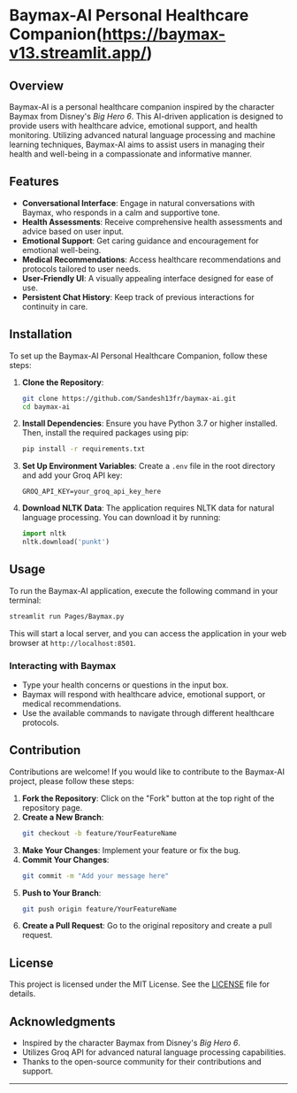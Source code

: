 
# Baymax-AI Personal Healthcare Companion(https://baymax-v13.streamlit.app/)

## Overview
Baymax-AI is a personal healthcare companion inspired by the character Baymax from Disney's *Big Hero 6*. This AI-driven application is designed to provide users with healthcare advice, emotional support, and health monitoring. Utilizing advanced natural language processing and machine learning techniques, Baymax-AI aims to assist users in managing their health and well-being in a compassionate and informative manner.

## Features
- **Conversational Interface**: Engage in natural conversations with Baymax, who responds in a calm and supportive tone.
- **Health Assessments**: Receive comprehensive health assessments and advice based on user input.
- **Emotional Support**: Get caring guidance and encouragement for emotional well-being.
- **Medical Recommendations**: Access healthcare recommendations and protocols tailored to user needs.
- **User-Friendly UI**: A visually appealing interface designed for ease of use.
- **Persistent Chat History**: Keep track of previous interactions for continuity in care.

## Installation
To set up the Baymax-AI Personal Healthcare Companion, follow these steps:

1. **Clone the Repository**:
   ```bash
   git clone https://github.com/Sandesh13fr/baymax-ai.git
   cd baymax-ai
   ```

2. **Install Dependencies**:
   Ensure you have Python 3.7 or higher installed. Then, install the required packages using pip:
   ```bash
   pip install -r requirements.txt
   ```

3. **Set Up Environment Variables**:
   Create a `.env` file in the root directory and add your Groq API key:
   ```plaintext
   GROQ_API_KEY=your_groq_api_key_here
   ```

4. **Download NLTK Data**:
   The application requires NLTK data for natural language processing. You can download it by running:
   ```python
   import nltk
   nltk.download('punkt')
   ```

## Usage
To run the Baymax-AI application, execute the following command in your terminal:
```bash
streamlit run Pages/Baymax.py
```
This will start a local server, and you can access the application in your web browser at `http://localhost:8501`.

### Interacting with Baymax
- Type your health concerns or questions in the input box.
- Baymax will respond with healthcare advice, emotional support, or medical recommendations.
- Use the available commands to navigate through different healthcare protocols.

## Contribution
Contributions are welcome! If you would like to contribute to the Baymax-AI project, please follow these steps:

1. **Fork the Repository**: Click on the "Fork" button at the top right of the repository page.
2. **Create a New Branch**: 
   ```bash
   git checkout -b feature/YourFeatureName
   ```
3. **Make Your Changes**: Implement your feature or fix the bug.
4. **Commit Your Changes**: 
   ```bash
   git commit -m "Add your message here"
   ```
5. **Push to Your Branch**: 
   ```bash
   git push origin feature/YourFeatureName
   ```
6. **Create a Pull Request**: Go to the original repository and create a pull request.

## License
This project is licensed under the MIT License. See the [LICENSE](LICENSE) file for details.

## Acknowledgments
- Inspired by the character Baymax from Disney's *Big Hero 6*.
- Utilizes Groq API for advanced natural language processing capabilities.
- Thanks to the open-source community for their contributions and support.

---
